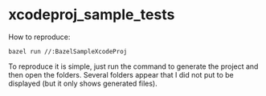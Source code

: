 # xcodeproj_sample_tests

How to reproduce:

`bazel run //:BazelSampleXcodeProj`

To reproduce it is simple, just run the command to generate the project and then open the folders.
Several folders appear that I did not put to be displayed (but it only shows generated files).